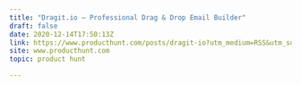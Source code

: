 ```yaml
---
title: "Dragit.io — Professional Drag & Drop Email Builder"
draft: false
date: 2020-12-14T17:50:13Z
link: https://www.producthunt.com/posts/dragit-io?utm_medium=RSS&utm_source=hune
site: www.producthunt.com
topic: product hunt  

---
```

